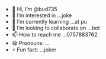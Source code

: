 - 👋 Hi, I’m @bud735
- 👀 I’m interested in ...joke
- 🌱 I’m currently learning ...at pu
- 💞️ I’m looking to collaborate on ...bot
- 📫 How to reach me ...0757883762
- 😄 Pronouns: ...
- ⚡ Fun fact: ...joker

<!---
bud735/bud735 is a ✨ special ✨ repository because its `README.md` (this file) appears on your GitHub profile.
You can click the Preview link to take a look at your changes.
--->
